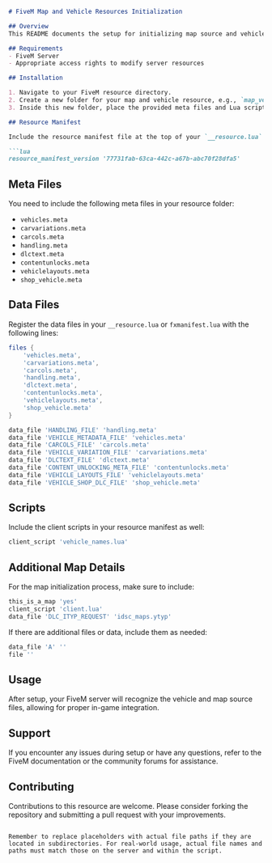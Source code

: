```markdown
# FiveM Map and Vehicle Resources Initialization

## Overview
This README documents the setup for initializing map source and vehicle source with FiveM, detailing the required metafiles for vehicles and maps. This setup aims to comprehensively include all necessary items for seamless integration.

## Requirements
- FiveM Server
- Appropriate access rights to modify server resources

## Installation

1. Navigate to your FiveM resource directory.
2. Create a new folder for your map and vehicle resource, e.g., `map_vehicle_resources`.
3. Inside this new folder, place the provided meta files and Lua scripts.

## Resource Manifest

Include the resource manifest file at the top of your `__resource.lua` or `fxmanifest.lua` file:

```lua
resource_manifest_version '77731fab-63ca-442c-a67b-abc70f28dfa5'
```

## Meta Files

You need to include the following meta files in your resource folder:

- `vehicles.meta`
- `carvariations.meta`
- `carcols.meta`
- `handling.meta`
- `dlctext.meta`
- `contentunlocks.meta`
- `vehiclelayouts.meta`
- `shop_vehicle.meta`

## Data Files

Register the data files in your `__resource.lua` or `fxmanifest.lua` with the following lines:

```lua
files {
    'vehicles.meta',
    'carvariations.meta',
    'carcols.meta',
    'handling.meta',
    'dlctext.meta',
    'contentunlocks.meta',
    'vehiclelayouts.meta',
    'shop_vehicle.meta'
}

data_file 'HANDLING_FILE' 'handling.meta'
data_file 'VEHICLE_METADATA_FILE' 'vehicles.meta'
data_file 'CARCOLS_FILE' 'carcols.meta'
data_file 'VEHICLE_VARIATION_FILE' 'carvariations.meta'
data_file 'DLCTEXT_FILE' 'dlctext.meta'
data_file 'CONTENT_UNLOCKING_META_FILE' 'contentunlocks.meta'
data_file 'VEHICLE_LAYOUTS_FILE' 'vehiclelayouts.meta'
data_file 'VEHICLE_SHOP_DLC_FILE' 'shop_vehicle.meta'
```

## Scripts

Include the client scripts in your resource manifest as well:

```lua
client_script 'vehicle_names.lua'
```

## Additional Map Details

For the map initialization process, make sure to include:

```lua
this_is_a_map 'yes'
client_script 'client.lua'
data_file 'DLC_ITYP_REQUEST' 'idsc_maps.ytyp'
```

If there are additional files or data, include them as needed:

```lua
data_file 'A' '' 
file ''
```

## Usage

After setup, your FiveM server will recognize the vehicle and map source files, allowing for proper in-game integration.

## Support

If you encounter any issues during setup or have any questions, refer to the FiveM documentation or the community forums for assistance.

## Contributing

Contributions to this resource are welcome. Please consider forking the repository and submitting a pull request with your improvements.
```

Remember to replace placeholders with actual file paths if they are located in subdirectories. For real-world usage, actual file names and paths must match those on the server and within the script.
